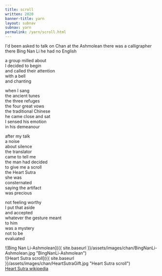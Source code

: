 ```yaml
---
title: scroll
written: 2020
banner-title: yarn
layout: subnav
subnav: yarn
permalink: /yarn/scroll.html
---
```


<div class="poem">
I'd been asked  
to talk on Chan  
at the Ashmolean  
there was a calligrapher there  
Bing Nan Li  
he had no English  


a group milled about  
I decided to begin  
and called their attention  
with a bell  
and chanting  


when I sang  
the ancient tunes  
the three refuges  
the four great vows  
the traditional Chinese  
he came close and sat  
I sensed his emotion  
in his demeanour  


after my talk  
a noise  
about silence  
the translator  
came to tell me  
the man had decided  
to give me a scroll  
the Heart Sutra  
she was  
consternated  
saying the artifact  
was precious  


not feeling worthy  
I put that aside  
and accepted  
whatever the gesture meant  
to him  
was a mystery  
not to be  
evaluated
</div>

![Bing Nan Li-Ashmolean]({{ site.baseurl }}/assets/images/chan/BingNanLi-Ashmolean.jpg "BingNanLi-Ashmolean")  
![Heart Sutra scroll]({{ site.baseurl }}/assets/images/chan/HeartSutraGift.jpg "Heart Sutra scroll")  
[Heart Sutra wikipedia](https://en.wikipedia.org/wiki/Heart_Sutra)
